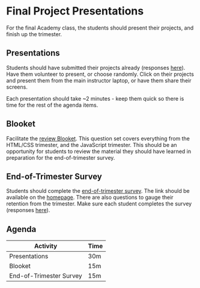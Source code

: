# Final Project Presentations
For the final Academy class, the students should present their projects, and finish up the trimester.

## Presentations
Students should have submitted their projects already (responses [here](https://docs.google.com/spreadsheets/d/19i4sYOT4EaDRYvRjgWzx9s1pCY0I-fZoks5oIufHJL0/edit?usp=sharing)). Have them volunteer to present, or choose randomly. Click on their projects and present them from the main instructor laptop, or have them share their screens.

Each presentation should take ~2 minutes - keep them quick so there is time for the rest of the agenda items.

## Blooket
Facilitate the [review Blooket](https://dashboard.blooket.com/set/64540fa3134520b655ddc7b3). This question set covers everything from the HTML/CSS trimester, and the JavaScript trimester. This should be an opportunity for students to review the material they should have learned in preparation for the end-of-trimester survey.

## End-of-Trimester Survey
Students should complete the [end-of-trimester survey](https://forms.gle/fw8vzhZjbDPf4y1x6). The link should be available on the [homepage](../BOOKREADME.md). There are also questions to gauge their retention from the trimester. Make sure each student completes the survey (responses [here](https://docs.google.com/spreadsheets/d/1dhYvNq2cUsy9OBBgR3j7-gcHSRbJO3G-cgBQ_3BB4i8/edit?usp=sharing)).

## Agenda

| Activity | Time |
|-|-|
| Presentations | 30m |
| Blooket | 15m |
| End-of-Trimester Survey | 15m |
